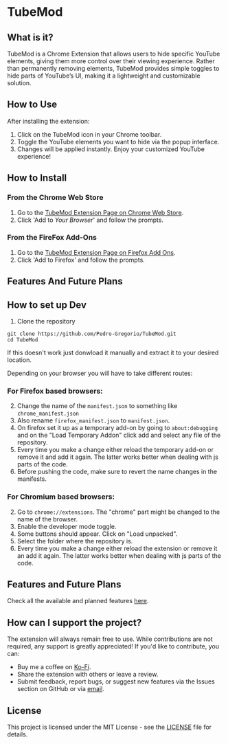 # TubeMod

## What is it?

TubeMod is a Chrome Extension that allows users to hide specific YouTube elements, giving them more control over their viewing experience. Rather than permanently removing elements, TubeMod provides simple toggles to hide parts of YouTube’s UI, making it a lightweight and customizable solution.

## How to Use

After installing the extension:

1. Click on the TubeMod icon in your Chrome toolbar.
2. Toggle the YouTube elements you want to hide via the popup interface.
3. Changes will be applied instantly. Enjoy your customized YouTube experience!

## How to Install

### From the Chrome Web Store

1. Go to the [TubeMod Extension Page on Chrome Web Store](https://chromewebstore.google.com/detail/tubemod/mhhalndcidpfcemnlidabgieccknndei).
2. Click 'Add to _Your Browser_' and follow the prompts.

### From the FireFox Add-Ons

1. Go to the [TubeMod Extension Page on Firefox Add Ons](https://addons.mozilla.org/en-GB/firefox/addon/tubemod/).
2. Click 'Add to Firefox' and follow the prompts.

## Features And Future Plans
## How to set up Dev

1. Clone the repository

```
git clone https://github.com/Pedro-Gregorio/TubeMod.git
cd TubeMod
```

If this doesn't work just donwload it manually and extract it to your desired location.

Depending on your browser you will have to take different routes:

### For Firefox based browsers:
   2. Change the name of the `manifest.json` to something like `chrome_manifest.json`
   3. Also rename `firefox_manifest.json` to `manifest.json`.
   4. On firefox set it up as a temporary add-on by going to `about:debugging` and on the "Load Temporary Addon" click add and select any file of the repository.
   5.  Every time you make a change either reload the temporary add-on or remove it and add it again. The latter works better when dealing with js parts of the code.
   6.  Before pushing the code, make sure to revert the name changes in the manifests.

### For Chromium based browsers:
   2. Go to `chrome://extensions`. The "chrome" part might be changed to the name of the browser.
   3. Enable the developer mode toggle.
   4. Some buttons should appear. Click on "Load unpacked".
   5. Select the folder where the repository is.
   6. Every time you make a change either reload the extension or remove it an add it again. The latter works better when dealing with js parts of the code.

## Features and Future Plans

Check all the available and planned features [here](./documentation/Features.md).

## How can I support the project?

The extension will always remain free to use. While contributions are not required, any support is greatly appreciated! If you'd like to contribute, you can:

- Buy me a coffee on [Ko-Fi](ko-fi.com/pedrogregorio).
- Share the extension with others or leave a review.
- Submit feedback, report bugs, or suggest new features via the Issues section on GitHub or via [email](mailto:pedro-gregorio@outlook.pt).

## License

This project is licensed under the MIT License - see the [LICENSE](LICENSE) file for details.
